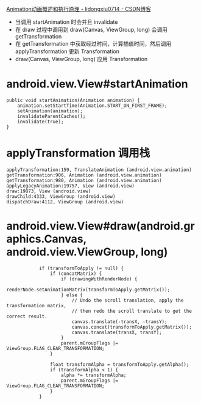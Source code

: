 [Animation动画概述和执行原理 - lidongxiu0714 - CSDN博客](https://blog.csdn.net/u010126792/article/details/85290951)
* 当调用 startAnimation 时会并且 invalidate
* 在 draw 过程中调用到 draw(Canvas, ViewGroup, long) 会调用 getTransformation
* 在 getTransformation 中获取经过时间，计算插值时间，然后调用 applyTransformation 更新 Transformation
* draw(Canvas, ViewGroup, long) 应用 Transformation

# android.view.View#startAnimation

    public void startAnimation(Animation animation) {
        animation.setStartTime(Animation.START_ON_FIRST_FRAME);
        setAnimation(animation);
        invalidateParentCaches();
        invalidate(true);
    }

# applyTransformation 调用栈    
    applyTransformation:159, TranslateAnimation (android.view.animation)
    getTransformation:906, Animation (android.view.animation)
    getTransformation:980, Animation (android.view.animation)
    applyLegacyAnimation:19757, View (android.view)
    draw:19873, View (android.view)
    drawChild:4333, ViewGroup (android.view)
    dispatchDraw:4112, ViewGroup (android.view)
    
    
# android.view.View#draw(android.graphics.Canvas, android.view.ViewGroup, long)
                if (transformToApply != null) {
                    if (concatMatrix) {
                        if (drawingWithRenderNode) {
                            renderNode.setAnimationMatrix(transformToApply.getMatrix());
                        } else {
                            // Undo the scroll translation, apply the transformation matrix,
                            // then redo the scroll translate to get the correct result.
                            canvas.translate(-transX, -transY);
                            canvas.concat(transformToApply.getMatrix());
                            canvas.translate(transX, transY);
                        }
                        parent.mGroupFlags |= ViewGroup.FLAG_CLEAR_TRANSFORMATION;
                    }

                    float transformAlpha = transformToApply.getAlpha();
                    if (transformAlpha < 1) {
                        alpha *= transformAlpha;
                        parent.mGroupFlags |= ViewGroup.FLAG_CLEAR_TRANSFORMATION;
                    }
                }
